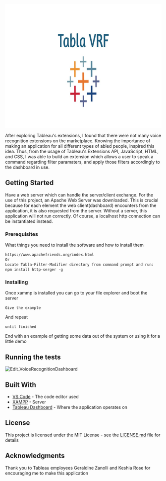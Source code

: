 <img src = "images/gittablalogo.jpg" height = "400" width = "900" align = "center">


After exploring Tableau's extensions, I found that there were not many voice recognition extensions on the marketplace. Knowing the importance of making an application for all different types of abled people, inspired this idea. Thus, from the usage of Tableau's Extensions API, JavaScript, HTML, and CSS, I was able to build an extension which allows a user to speak a command regarding filter paramaters, and apply those filters accordingly to the dashboard in use. 

## Getting Started

Have a web server which can handle the server/client exchange. For the use of this project, an Apache Web Server was downloaded. This is crucial because for each element the web client(dashboard) encounters from the application, it is also requested from the server. Without a server, this application will not run correctly. Of course, a localhost http connection can be instantiated instead.

### Prerequisites

What things you need to install the software and how to install them

```
https://www.apachefriends.org/index.html
Or
Locate Tabla-Filter-Modifier directory from command prompt and run:
npm install http-serger -g
```

### Installing

Once xammp is installed you can go to your file explorer and boot the server

```
Give the example
```

And repeat

```
until finished
```

End with an example of getting some data out of the system or using it for a little demo

## Running the tests

![Edit_VoiceRecognitionDashboard](https://user-images.githubusercontent.com/31261309/62442651-634d9f00-b70d-11e9-8b33-d37ac7eb2360.gif)


## Built With

* [VS Code](https://code.visualstudio.com/download/) - The code editor used
* [XAMPP](https://maven.apache.org/) - Server
* [Tableau Dashboard](https://public.tableau.com/en-us/s/) - Where the application operates on

## License

This project is licensed under the MIT License - see the [LICENSE.md](https://github.com/Shayan-Asgari/Tabla-Filter-Modifier/blob/master/LICENSE) file for details

## Acknowledgments

Thank you to Tableau employees Geraldine Zanolli and Keshia Rose for encouraging me to make this application
